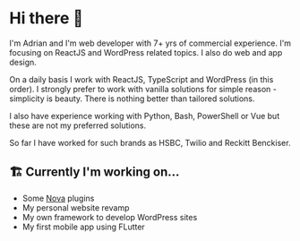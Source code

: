 # Hi there 👋

I'm Adrian and I'm web developer with 7+ yrs of commercial experience. I'm focusing on ReactJS and WordPress related topics. I also do web and app design.

On a daily basis I work with ReactJS, TypeScript and WordPress (in this order). I strongly prefer to work with vanilla solutions for simple reason - simplicity is beauty. There is nothing better than tailored solutions.

I also have experience working with Python, Bash, PowerShell or Vue but these are not my preferred solutions.

So far I have worked for such brands as HSBC, Twilio and Reckitt Benckiser.

## 🏗 Currently I'm working on...

* Some [Nova](https://nova.app) plugins
* My personal website revamp
* My own framework to develop WordPress sites
* My first mobile app using FLutter
